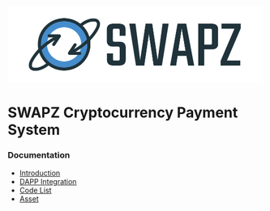 <a href=""><img src="./assets/logoHorizontal.svg" alt=""></a>

# SWAPZ Cryptocurrency Payment System

<h3>Documentation</h3>

- [Introduction](Introduction.md)
- [DAPP Integration](DappIntegration.md)
- [Code List](CodeList.md)   
- [Asset](Asset.md)


